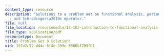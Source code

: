 ```yaml
---
content_type: resource
description: "Solutions to a problem set on functional analysis, periodic functions,\
  \ and Schrodinger\u2019s operator."
file: null
file_location: /coursemedia/18-102-introduction-to-functional-analysis-spring-2009/197d2c52dd4c6f4e399c5666bf209f01_MIT18_102s09_sol_pset09.pdf
file_type: application/pdf
resourcetype: Document
title: Problem Set 9 Solutions
uid: 197d2c52-dd4c-6f4e-399c-5666bf209f01
---
```

